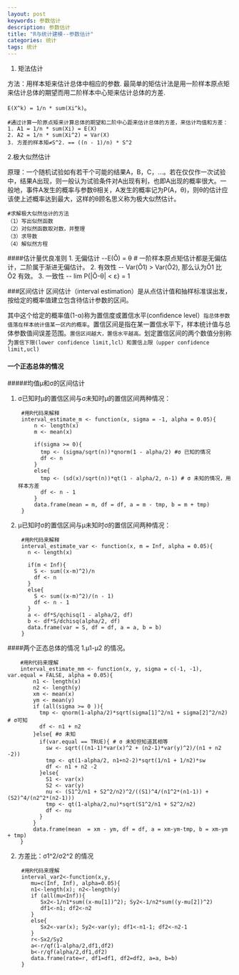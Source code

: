 ```yaml
---
layout: post
keywords: 参数估计
description: 参数估计
title: "R与统计建模--参数估计"
categories: 统计
tags: 统计
---
```


1. 矩法估计

方法：用样本矩来估计总体中相应的参数. 最简单的矩估计法是用一阶样本原点矩来估计总体的期望而用二阶样本中心矩来估计总体的方差.

`E(X^k) = 1/n * sum(Xi^k)`。

	#通过计算一阶原点矩来计算总体的期望和二阶中心距来估计总体的方差，来估计均值和方差：
	1. A1 = 1/n * sum(Xi) = E(X)
	2. A2 = 1/n * sum(Xi^2) = Var(X)
	3. 方差的样本矩≠S^2. == ((n - 1)/n) * S^2


2.极大似然估计

原理：一个随机试验如有若干个可能的结果A，B，C，…。若在仅仅作一次试验中，结果A出现，则一般认为试验条件对A出现有利，也即A出现的概率很大。一般地，事件A发生的概率与参数θ相关，A发生的概率记为P(A，θ)，则θ的估计应该使上述概率达到最大，这样的θ顾名思义称为极大似然估计。

	#求解极大似然估计的方法
	（1）写出似然函数
	（2）对似然函数取对数，并整理
	（3）求导数
	（4）解似然方程

####估计量优良准则
	1. 无偏估计 --E(Ô) = θ # 一阶样本原点矩估计都是无偏估计，二阶属于渐进无偏估计。
	2. 有效性 -- Var(Ô1) > Var(Ô2), 那么认为Ô1 比 Ô2 有效。
	3. 一致性 -- lim P{|Ô-θ| < ε} = 1


###区间估计
区间估计（interval estimation）是从点估计值和抽样标准误出发，按给定的概率值建立包含待估计参数的区间。

其中这个给定的概率值(1-α)称为置信度或置信水平(confidence level）`指总体参数值落在样本统计值某一区内的概率`。置信区间是指在某一置信水平下，样本统计值与总体参数值间误差范围。`置信区间越大，置信水平越高。`划定置信区间的两个数值分别称为`置信下限(lower confidence limit,lcl）和置信上限（upper confidence limit,ucl)`

#### 一个正态总体的情况
#####均值μ和σ的区间估计
1. σ已知时μ的置信区间与σ未知时μ的置信区间两种情况：

		#用R代码来解释
		interval_estimate_m <- function(x, sigma = -1, alpha = 0.05){
		    n <- length(x)
		    m <- mean(x)
		    
		    if(sigma >= 0){
		      tmp <- (sigma/sqrt(n))*qnorm(1 - alpha/2) #σ 已知的情况
		      df <- n
		    }
		    else{
		      tmp <- (sd(x)/sqrt(n))*qt(1 - alpha/2, n-1) # σ 未知的情况，用样本方差
		      df <- n - 1
		    }
		    data.frame(mean = m, df = df, a = m - tmp, b = m + tmp)
		}

2. μ已知时σ的置信区间与μ未知时σ的置信区间两种情况：

		#用R代码来解释
		interval_estimate_var <- function(x, m = Inf, alpha = 0.05){
		  n <- length(x)
		  
		  if(m < Inf){
		    S <- sum((x-m)^2)/n
		    df <- n
		  }
		  else{
		    S <- sum((x-m)^2)/(n - 1)
		    df <- n - 1
		  }
		  a <- df*S/qchisq(1 - alpha/2, df)
		  b <- df*S/dchisq(alpha/2, df)
		  data.frame(var = S, df = df, a = a, b = b)
		}

####两个正态总体的情况
1.μ1-μ2 的情况。
	
		#用R代码来理解
		interval_estimate_mm <- function(x, y, sigma = c(-1, -1), var.equal = FALSE, alpha = 0.05){
			n1 <- length(x)
			n2 <- length(y)
			xm <- mean(x)
			ym <- mean(y)
			if (all(sigma >= 0 )){
			  tmp <- qnorm(1-alpha/2)*sqrt(sigma[1]^2/n1 + sigma[2]^2/n2) # σ可知
			  df <- n1 + n2
			}else{ #σ 未知
			  if(var.equal == TRUE){ # σ 未知但知道其相等
			    sw <- sqrt(((n1-1)*var(x)^2 + (n2-1)*var(y)^2)/(n1 + n2 -2))
			    tmp <- qt(1-alpha/2, n1+n2-2)*sqrt(1/n1 + 1/n2)*sw
			    df <- n1 + n2 -2
			  }else{
			    S1 <- var(x)
			    S2 <- var(y)
			    nu <- (S1^2/n1 + S2^2/n2)^2/((S1)^4/(n1^2*(n1-1)) + (S2)^4/(n2^2*(n2-1)))
			    tmp <- qt(1-alpha/2,nu)*sqrt(S1^2/n1 + S2^2/n2)
			    df <- nu
			  }
			}
			data.frame(mean  = xm - ym, df = df, a = xm-ym-tmp, b = xm-ym + tmp)
		}


2. 方差比：σ1^2/σ2^2 的情况
	
		#用R代码来理解
		interval_var2<-function(x,y, 
		   mu=c(Inf, Inf), alpha=0.05){ 
		   n1<-length(x); n2<-length(y) 
		   if (all(mu<Inf)){
		      Sx2<-1/n1*sum((x-mu[1])^2); Sy2<-1/n2*sum((y-mu[2])^2)
		      df1<-n1; df2<-n2
		   }
		   else{
		      Sx2<-var(x); Sy2<-var(y); df1<-n1-1; df2<-n2-1
		   }
		   r<-Sx2/Sy2
		   a<-r/qf(1-alpha/2,df1,df2)
		   b<-r/qf(alpha/2,df1,df2)
		   data.frame(rate=r, df1=df1, df2=df2, a=a, b=b)
		}